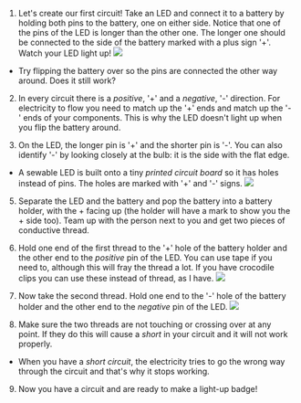 1. Let's create our first circuit! Take an LED and connect it to a battery by holding both pins to the battery, one on either side. Notice that one of the pins of the LED is longer than the other one. The longer one should be connected to the side of the battery marked with a plus sign '+'. Watch your LED light up! ![](/assets/led_battery_140_291_650.png) 
 * Try flipping the battery over so the pins are connected the other way around. Does it still work?
 
2. In every circuit there is a *positive*, '+' and a *negative*, '-' direction. For electricity to flow you need to match up the '+' ends and match up the '-' ends of your components. This is why the LED doesn't light up when you flip the battery around.

4. On the LED, the longer pin is '+' and the shorter pin is '-'. You can also identify '-' by looking closely at the bulb: it is the side with the flat edge.
 * A sewable LED is built onto a tiny *printed circuit board* so it has holes instead of pins. The holes are marked with '+' and '-' signs. ![](/assets/LEDs_pos_neg_100_650.png)

5. Separate the LED and the battery and pop the battery into a battery holder, with the + facing up (the holder will have a mark to show you the + side too). Team up with the person next to you and get two pieces of conductive thread.

6. Hold one end of the first thread to the '+' hole of the battery holder and the other end to the *positive* pin of the LED. You can use tape if you need to, although this will fray the thread a lot. If you have crocodile clips you can use these instead of thread, as I have. ![](/assets/circuit_thread_pos_100_191_650.png) 

7. Now take the second thread. Hold one end to the '-' hole of the battery holder and the other end to the *negative* pin of the LED. ![](/assets/circuit_thread_complete_150_199_650.png) 

8. Make sure the two threads are not touching or crossing over at any point. If they do this will cause a *short* in your circuit and it will not work properly.
 * When you have a *short circuit*, the electricity tries to go the wrong way through the circuit and that's why it stops working.
   
9. Now you have a circuit and are ready to make a light-up badge!